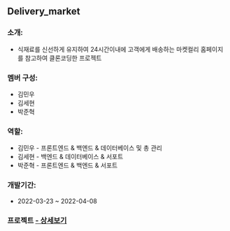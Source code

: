 ## Delivery_market

### 소개:
* 식재료를 신선하게 유지하여 24시간이내에 고객에게 배송하는 마켓컬리 홈페이지를 참고하여 클론코딩한 프로젝트

### 멤버 구성: 
* 김민우 
* 김세현
* 박준혁

### 역할:
* 김민우 - 프론트엔드 & 백엔드 & 데이터베이스 및 총 관리
* 김세현 - 백엔드 & 데이터베이스 & 서포트
* 박준혁 - 프론트엔드 & 백엔드 & 서포트

### 개발기간:
* 2022-03-23 ~ 2022-04-08

### 프로젝트  [ - 상세보기](https://github.com/parkjunh/Delivery_market/wiki)


